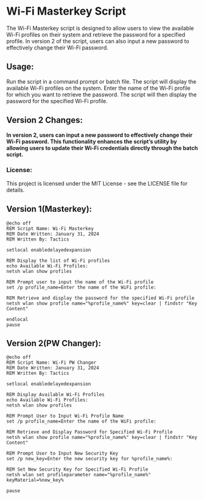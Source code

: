 # Wi-Fi Masterkey Script

The Wi-Fi Masterkey script is designed to allow users to view the available Wi-Fi profiles on their system and retrieve the password for a specified profile. In version 2 of the script, users can also input a new password to effectively change their Wi-Fi password.

## Usage:

Run the script in a command prompt or batch file.
The script will display the available Wi-Fi profiles on the system.
Enter the name of the Wi-Fi profile for which you want to retrieve the password.
The script will then display the password for the specified Wi-Fi profile.


## Version 2 Changes: 
**In version 2, users can input a new password to effectively change their Wi-Fi password. This functionality enhances the script’s utility by allowing users to update their Wi-Fi credentials directly through the batch script.**


### License: 
This project is licensed under the MIT License - see the LICENSE file for details.

## Version 1(Masterkey):
```
@echo off
REM Script Name: Wi-Fi Masterkey
REM Date Written: January 31, 2024
REM Written By: Tactics

setlocal enabledelayedexpansion

REM Display the list of Wi-Fi profiles
echo Available Wi-Fi Profiles:
netsh wlan show profiles

REM Prompt user to input the name of the Wi-Fi profile
set /p profile_name=Enter the name of the WiFi profile:

REM Retrieve and display the password for the specified Wi-Fi profile
netsh wlan show profile name="%profile_name%" key=clear | findstr "Key Content"

endlocal
pause
```

## Version 2(PW Changer):
```
@echo off
REM Script Name: Wi-Fi PW Changer
REM Date Written: January 31, 2024
REM Written By: Tactics

setlocal enabledelayedexpansion

REM Display Available Wi-Fi Profiles
echo Available Wi-Fi Profiles:
netsh wlan show profiles

REM Prompt User to Input Wi-Fi Profile Name
set /p profile_name=Enter the name of the WiFi profile: 

REM Retrieve and Display Password for Specified Wi-Fi Profile
netsh wlan show profile name="%profile_name%" key=clear | findstr "Key Content"

REM Prompt User to Input New Security Key
set /p new_key=Enter the new security key for %profile_name%: 

REM Set New Security Key for Specified Wi-Fi Profile
netsh wlan set profileparameter name="%profile_name%" keyMaterial=%new_key%

pause
```
